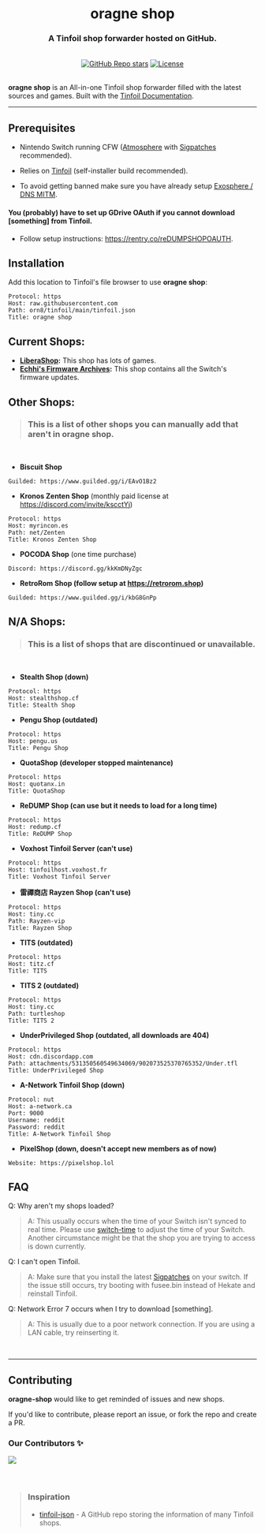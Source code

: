 <div align="center">
  <h1 align="center"><strong>oragne shop</strong></h1>
  <h3>A Tinfoil shop forwarder hosted on GitHub.</h3>
</div>

</br>

<div align="center">
  <a href="https://github.com/orn8/tinfoil/stargazers"><img alt="GitHub Repo stars" src="https://img.shields.io/github/stars/orn8/tinfoil?style=for-the-badge"></a>
  <a href="https://github.com/orn8/tinfoil/blob/main/LICENSE"><img alt="License" src="https://img.shields.io/badge/license-EPLv2-purple?style=for-the-badge"></a>
</div>

</br>

**oragne shop** is an All-in-one Tinfoil shop forwarder filled with the latest sources and games. Built with the [Tinfoil Documentation](https://blawar.github.io/tinfoil/custom_index/).

---

## Prerequisites

* Nintendo Switch running CFW ([Atmosphere](https://github.com/Atmosphere-NX/Atmosphere/releases) with [Sigpatches](https://github.com/ITotalJustice/sigpatch-updater) recommended).

* Relies on [Tinfoil](https://tinfoil.io) (self-installer build recommended).

* To avoid getting banned make sure you have already setup [Exosphere / DNS MITM](https://rentry.org/ExosphereDNSMITM).

#### You (probably) have to set up GDrive OAuth if you cannot download [something] from Tinfoil.
* Follow setup instructions: https://rentry.co/reDUMPSHOPOAUTH.

## Installation

Add this location to Tinfoil's file browser to use **oragne shop**:

```
Protocol: https
Host: raw.githubusercontent.com
Path: orn8/tinfoil/main/tinfoil.json
Title: oragne shop
```

## Current Shops:

- **[LiberaShop](https://liberashop.rs):** This shop has lots of games.
- **[Echhi's Firmware Archives](https://e.cchi.me/firmware.tfl):** This shop contains all the Switch's firmware updates.

## Other Shops:
> ### This is a list of other shops you can manually add that aren't in **oragne shop**.

</br>

* **Biscuit Shop**
```
Guilded: https://www.guilded.gg/i/EAvO1Bz2
```

* **Kronos Zenten Shop** (monthly paid license at https://discord.com/invite/kscctYj)
```
Protocol: https
Host: myrincon.es
Path: net/Zenten
Title: Kronos Zenten Shop
```

* **POCODA Shop** (one time purchase)
```
Discord: https://discord.gg/kkKmDNyZgc
```

* **RetroRom Shop (follow setup at https://retrorom.shop)**
```
Guilded: https://www.guilded.gg/i/kbG8GnPp
```

## N/A Shops:
> ### This is a list of shops that are discontinued or unavailable.

</br>

* **Stealth Shop (down)**
```
Protocol: https
Host: stealthshop.cf
Title: Stealth Shop
```

* **Pengu Shop (outdated)**
```
Protocol: https
Host: pengu.us
Title: Pengu Shop
```

* **QuotaShop (developer stopped maintenance)**
```
Protocol: https
Host: quotanx.in
Title: QuotaShop
```

* **ReDUMP Shop (can use but it needs to load for a long time)**
```
Protocol: https
Host: redump.cf
Title: ReDUMP Shop
```

* **Voxhost Tinfoil Server (can't use)**
```
Protocol: https
Host: tinfoilhost.voxhost.fr
Title: Voxhost Tinfoil Server
```

* **雷禪商店 Rayzen Shop (can't use)**
```
Protocol: https
Host: tiny.cc
Path: Rayzen-vip
Title: Rayzen Shop
```

* **TITS (outdated)**
```
Protocol: https
Host: titz.cf
Title: TITS
```

* **TITS 2 (outdated)**
```
Protocol: https
Host: tiny.cc
Path: turtleshop
Title: TITS 2
```

* **UnderPrivileged Shop (outdated, all downloads are 404)**
```
Protocol: https
Host: cdn.discordapp.com
Path: attachments/531350560549634069/902073525370765352/Under.tfl
Title: UnderPrivileged Shop
```

* **A-Network Tinfoil Shop (down)**
```
Protocol: nut
Host: a-network.ca
Port: 9000
Username: reddit
Password: reddit
Title: A-Network Tinfoil Shop
```

* **PixelShop (down, doesn't accept new members as of now)**
```
Website: https://pixelshop.lol
```

## FAQ

Q: Why aren't my shops loaded?

> A: This usually occurs when the time of your Switch isn't synced to real time. Please use [switch-time](https://github.com/3096/switch-time) to adjust the time of your Switch. Another circumstance might be that the shop you are trying to access is down currently.


Q: I can't open Tinfoil.

> A: Make sure that you install the latest [Sigpatches](https://github.com/ITotalJustice/sigpatch-updater) on your switch. If the issue still occurs, try booting with fusee.bin instead of Hekate and reinstall Tinfoil.


Q: Network Error 7 occurs when I try to download [something].

> A: This is usually due to a poor network connection. If you are using a LAN cable, try reinserting it.

</br>

---

## Contributing

**oragne-shop** would like to get reminded of issues and new shops.

If you'd like to contribute, please report an issue, or fork the repo and create a PR.

### Our Contributors ✨

<a href="https://github.com/orn8/tinfoil/graphs/contributors">
  <img src="https://contrib.rocks/image?repo=orn8/tinfoil" />
</a>

</br>
</br>
</br>

<blockquote>
<h3>Inspiration</h3>

- [tinfoil-json](https://github.com/carcaschoi/tinfoil-json) - A GitHub repo storing the information of many Tinfoil shops.
</blockquote>
